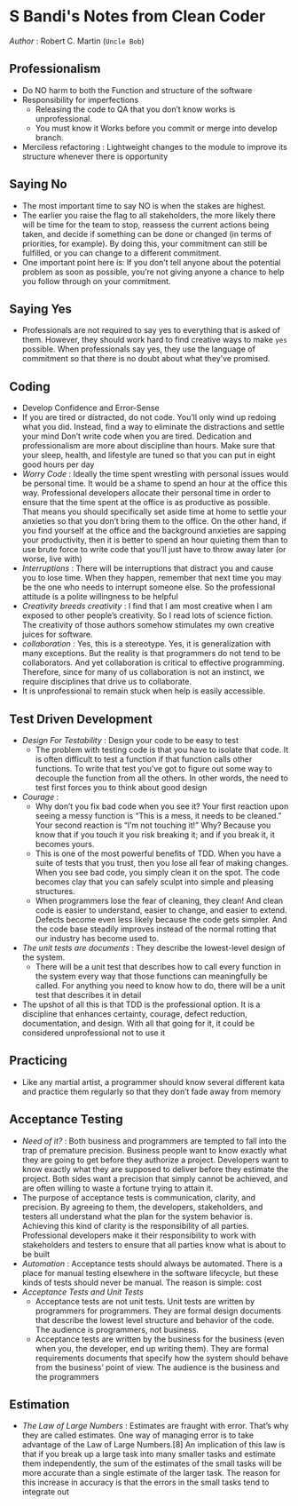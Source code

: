 S Bandi's Notes from Clean Coder
================================
*Author* : Robert C. Martin (`Uncle Bob`) 

## Professionalism
* Do NO harm to both the Function and structure of the software
* Responsibility for imperfections
    * Releasing the code to QA that you don’t know works is unprofessional.
    * You must know it Works before you commit or merge into develop branch.
* Merciless refactoring : Lightweight changes to the module to improve its structure whenever there is opportunity

## Saying No
* The most important time to say NO is when the stakes are highest. 
* The earlier you raise the flag to all stakeholders, the more likely there will be time for the team to stop, reassess the current actions being taken, and decide if something can be done or changed (in terms of priorities, for example). By doing this, your commitment can still be fulfilled, or you can change to a different commitment.
* One important point here is: If you don’t tell anyone about the potential problem as soon as possible, you’re not giving anyone a chance to help you follow through on your commitment.

## Saying Yes
* Professionals are not required to say yes to everything that is asked of them. However, they should work hard to find creative ways to make `yes` possible. When professionals say yes, they use the language of commitment so that there is no doubt about what they’ve promised.

## Coding
* Develop Confidence and Error-Sense
* If you are tired or distracted, do not code. You’ll only wind up redoing what you did. Instead, find a way to eliminate the distractions and settle your mind
Don’t write code when you are tired. Dedication and professionalism are more about discipline than hours. Make sure that your sleep, health, and lifestyle are tuned so that you can put in eight good hours per day
* *Worry Code* : Ideally the time spent wrestling with personal issues would be personal time. It would be a shame to spend an hour at the office this way. Professional developers allocate their personal time in order to ensure that the time spent at the office is as productive as possible. That means you should specifically set aside time at home to settle your anxieties so that you don’t bring them to the office.
On the other hand, if you find yourself at the office and the background anxieties are sapping your productivity, then it is better to spend an hour quieting them than to use brute force to write code that you’ll just have to throw away later (or worse, live with)
* *Interruptions* : There will be interruptions that distract you and cause you to lose time. When they happen, remember that next time you may be the one who needs to interrupt someone else. So the professional attitude is a polite willingness to be helpful
* *Creativity breeds creativity* : I find that I am most creative when I am exposed to other people’s creativity. So I read lots of science fiction. The creativity of those authors somehow stimulates my own creative juices for software.
* *collaboration* : Yes, this is a stereotype. Yes, it is generalization with many exceptions. But the reality is that programmers do not tend to be collaborators. And yet collaboration is critical to effective programming. Therefore, since for many of us collaboration is not an instinct, we require disciplines that drive us to collaborate.
* It is unprofessional to remain stuck when help is easily accessible.

## Test Driven Development
* *Design For Testability* : Design your code to be easy to test
    * The problem with testing code is that you have to isolate that code. It is often difficult to test a function if that function calls other functions. To write that test you’ve got to figure out some way to decouple the function from all the others. In other words, the need to test first forces you to think about good design
* *Courage* :
    * Why don’t you fix bad code when you see it? Your first reaction upon seeing a messy function is “This is a mess, it needs to be cleaned.” Your second reaction is “I’m not touching it!” Why? Because you know that if you touch it you risk breaking it; and if you break it, it becomes yours.
    * This is one of the most powerful benefits of TDD. When you have a suite of tests that you trust, then you lose all fear of making changes. When you see bad code, you simply clean it on the spot. The code becomes clay that you can safely sculpt into simple and pleasing structures.
    * When programmers lose the fear of cleaning, they clean! And clean code is easier to understand, easier to change, and easier to extend. Defects become even less likely because the code gets simpler. And the code base steadily improves instead of the normal rotting that our industry has become used to.
* *The unit tests are documents* : They describe the lowest-level design of the system.
    * There will be a unit test that describes how to call every function in the system every way that those functions can meaningfully be called. For anything you need to know how to do, there will be a unit test that describes it in detail
* The upshot of all this is that TDD is the professional option. It is a discipline that enhances certainty, courage, defect reduction, documentation, and design. With all that going for it, it could be considered unprofessional not to use it

## Practicing
* Like any martial artist, a programmer should know several different kata and practice them regularly so that they don’t fade away from memory

## Acceptance Testing
* *Need of it?* : Both business and programmers are tempted to fall into the trap of premature precision. Business people want to know exactly what they are going to get before they authorize a project. Developers want to know exactly what they are supposed to deliver before they estimate the project. Both sides want a precision that simply cannot be achieved, and are often willing to waste a fortune trying to attain it.
* The purpose of acceptance tests is communication, clarity, and precision. By agreeing to them, the developers, stakeholders, and testers all understand what the plan for the system behavior is. Achieving this kind of clarity is the responsibility of all parties. Professional developers make it their responsibility to work with stakeholders and testers to ensure that all parties know what is about to be built
* *Automation* : Acceptance tests should always be automated. There is a place for manual testing elsewhere in the software lifecycle, but these kinds of tests should never be manual. The reason is simple: cost
* *Acceptance Tests and Unit Tests*
    * Acceptance tests are not unit tests. Unit tests are written by programmers for programmers. They are formal design documents that describe the lowest level structure and behavior of the code. The audience is programmers, not business.
    * Acceptance tests are written by the business for the business (even when you, the developer, end up writing them). They are formal requirements documents that specify how the system should behave from the business’ point of view. The audience is the business and the programmers

## Estimation
* *The Law of Large Numbers* : Estimates are fraught with error. That’s why they are called estimates. One way of managing error is to take advantage of the Law of Large Numbers.[8] An implication of this law is that if you break up a large task into many smaller tasks and estimate them independently, the sum of the estimates of the small tasks will be more accurate than a single estimate of the larger task. The reason for this increase in accuracy is that the errors in the small tasks tend to integrate out


